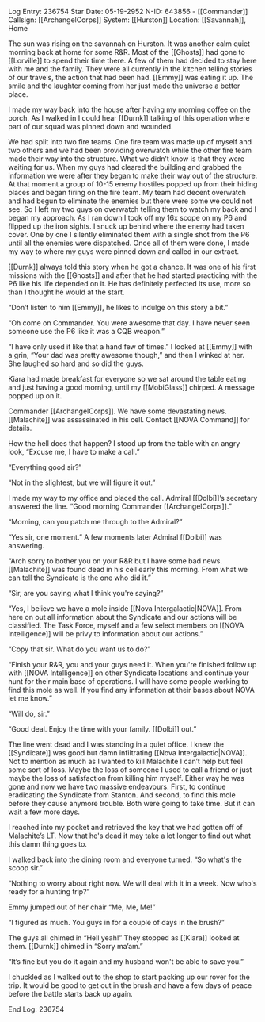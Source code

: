 Log Entry: 236754
Star Date: 05-19-2952
N-ID: 643856 - [[Commander]]
Callsign: [[ArchangelCorps]]
System: [[Hurston]]
Location: [[Savannah]], Home

  

The sun was rising on the savannah on Hurston. It was another calm quiet morning back at home for some R&R. Most of the [[Ghosts]] had gone to [[Lorville]] to spend their time there. A few of them had decided to stay here with me and the family. They were all currently in the kitchen telling stories of our travels, the action that had been had. [[Emmy]] was eating it up. The smile and the laughter coming from her just made the universe a better place.  

I made my way back into the house after having my morning coffee on the porch. As I walked in I could hear [[Durnk]] talking of this operation where part of our squad was pinned down and wounded.  

We had split into two fire teams. One fire team was made up of myself and two others and we had been providing overwatch while the other fire team made their way into the structure. What we didn’t know is that they were waiting for us. When my guys had cleared the building and grabbed the information we were after they began to make their way out of the structure. At that moment a group of 10-15 enemy hostiles popped up from their hiding places and began firing on the fire team. My team had decent overwatch and had begun to eliminate the enemies but there were some we could not see. So I left my two guys on overwatch telling them to watch my back and I began my approach. As I ran down I took off my 16x scope on my P6 and flipped up the iron sights. I snuck up behind where the enemy had taken cover. One by one I silently eliminated them with a single shot from the P6 until all the enemies were dispatched. Once all of them were done, I made my way to where my guys were pinned down and called in our extract.  

[[Durnk]] always told this story when he got a chance. It was one of his first missions with the [[Ghosts]] and after that he had started practicing with the P6 like his life depended on it. He has definitely perfected its use, more so than I thought he would at the start.  

“Don’t listen to him [[Emmy]], he likes to indulge on this story a bit.”  

“Oh come on Commander. You were awesome that day. I have never seen someone use the P6 like it was a CQB weapon.”  

“I have only used it like that a hand few of times.” I looked at [[Emmy]] with a grin, “Your dad was pretty awesome though,” and then I winked at her. She laughed so hard and so did the guys.

Kiara had made breakfast for everyone so we sat around the table eating and just having a good morning, until my [[MobiGlass]] chirped. A message popped up on it.  

Commander [[ArchangelCorps]]. We have some devastating news. [[Malachite]] was assassinated in his cell. Contact [[NOVA Command]] for details.  

How the hell does that happen? I stood up from the table with an angry look, “Excuse me, I have to make a call.”  

“Everything good sir?”  

“Not in the slightest, but we will figure it out.”  

I made my way to my office and placed the call. Admiral [[Dolbi]]’s secretary answered the line. “Good morning Commander [[ArchangelCorps]].”  

“Morning, can you patch me through to the Admiral?”  

“Yes sir, one moment.” A few moments later Admiral [[Dolbi]] was answering.  

“Arch sorry to bother you on your R&R but I have some bad news. [[Malachite]] was found dead in his cell early this morning. From what we can tell the Syndicate is the one who did it.”  

“Sir, are you saying what I think you're saying?”  

“Yes, I believe we have a mole inside [[Nova Intergalactic|NOVA]]. From here on out all information about the Syndicate and our actions will be classified. The Task Force, myself and a few select members on [[NOVA Intelligence]] will be privy to information about our actions.”  

“Copy that sir. What do you want us to do?”

“Finish your R&R, you and your guys need it. When you're finished follow up with [[NOVA Intelligence]] on other Syndicate locations and continue your hunt for their main base of operations. I will have some people working to find this mole as well. If you find any information at their bases about NOVA let me know.”  

“Will do, sir.”  

“Good deal. Enjoy the time with your family. [[Dolbi]] out.”  

The line went dead and I was standing in a quiet office. I knew the [[Syndicate]] was good but damn infiltrating [[Nova Intergalactic|NOVA]]. Not to mention as much as I wanted to kill Malachite I can’t help but feel some sort of loss. Maybe the loss of someone I used to call a friend or just maybe the loss of satisfaction from killing him myself. Either way he was gone and now we have two massive endeavours. First, to continue eradicating the Syndicate from Stanton. And second, to find this mole before they cause anymore trouble. Both were going to take time. But it can wait a few more days.  

I reached into my pocket and retrieved the key that we had gotten off of Malachite’s LT. Now that he's dead it may take a lot longer to find out what this damn thing goes to.  

I walked back into the dining room and everyone turned. “So what's the scoop sir.”  

“Nothing to worry about right now. We will deal with it in a week. Now who's ready for a hunting trip?” 

Emmy jumped out of her chair “Me, Me, Me!”  

“I figured as much. You guys in for a couple of days in the brush?”  

The guys all chimed in “Hell yeah!” They stopped as [[Kiara]] looked at them. [[Durnk]] chimed in “Sorry ma’am.”  

“It’s fine but you do it again and my husband won't be able to save you.”  

I chuckled as I walked out to the shop to start packing up our rover for the trip. It would be good to get out in the brush and have a few days of peace before the battle starts back up again.  

End Log: 236754